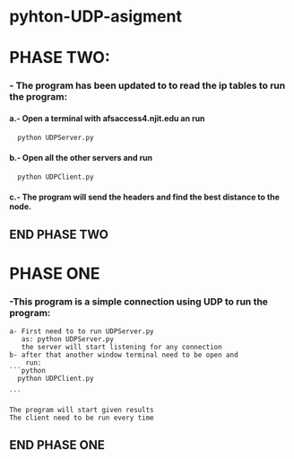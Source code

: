 # pyhton-UDP-asigment


# PHASE TWO:
### - The program has been updated to to read the ip tables to run the program:
####	a.- Open a terminal with afsaccess4.njit.edu an run

```python
  python UDPServer.py

```

####	b.- Open all the other servers and run
```python
  python UDPClient.py

```

####	c.- The program will send the headers and find the best distance to the node.
## END PHASE TWO

# PHASE ONE

### -This program is a simple connection using UDP to run the program:
	a- First need to to run UDPServer.py
	   as: python UDPServer.py
	   the server will start listening for any connection
	b- after that another window terminal need to be open and
		run:
    ```python
      python UDPClient.py

    ```

	The program will start given results
	The client need to be run every time

## END PHASE ONE
